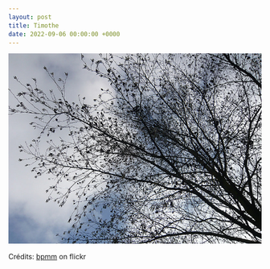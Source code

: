 ```yaml
---
layout: post
title: Timothe
date: 2022-09-06 00:00:00 +0000
---
```


![Timothe](/images/2022-09-06.jpg)

Crédits: [bpmm](https://www.flickr.com/people/bpmm/) on flickr
